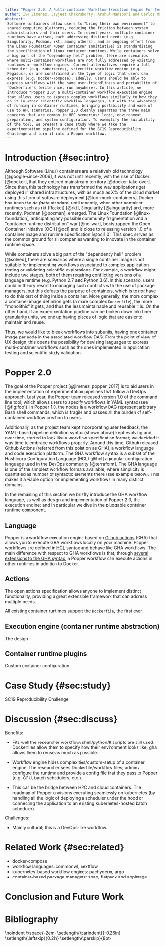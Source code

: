 ```yaml
---
title: "Popper 2.0: A Multi-container Workflow Execution Engine For Testing Applications and Validating Scientific Explorations"
author: Ivo Jimenez, Jayjeet Chakraborty, Arshul Mansoori and Carlos Maltzahn
abstract: |
 Software containers allow users to "bring their own environment" to 
 shared computing platforms, reducing the friction between system 
 administrators and their users. In recent years, multiple container 
 runtimes have arised, each addressing distinct needs (e.g. 
 Singularity, Podman, rkt, among others), and an ongoing effort from 
 the Linux Foundation (Open Container Innitiative) is standardizing 
 the specification of Linux container runtimes. While containers solve 
 a big part of the "dependency hell" problem, there are scenarios 
 where multi-container workflows are not fully addressed by existing 
 runtimes or workflow engines. Current alternatives require a full 
 scheduler (e.g. Kubernetes), scientific workflow engine (e.g. 
 Pegasus), or are constrained in the type of logic that users can 
 express (e.g. Docker-compose). Ideally, users should be able to 
 express workflows with the same user-friendliness and portability of 
 `Dockerfile`s (write once, run anywhere). In this article, we 
 introduce "Popper 2.0" a multi-container workflow execution engine 
 that allows users to express complex workflows similarly to how they 
 do it in other scientific workflow languages, but with the advantage 
 of running in container runtimes, bringing portability and ease of 
 use to HPC scenarios. Popper 2.0 cleanly separates the three main 
 concerns that are common in HPC scenarios: logic, environment 
 preparation, and system configuration. To exemplify the suitability 
 of the tool, we present a case study where we take the 
 experimentation pipeline defined for the SC19 Reproducibility 
 Challenge and turn it into a Popper workflow.
---
```


# Introduction {#sec:intro}

Although Software (Linux) containers are a relatively old technology 
[@google-since-2006], it was not until recently, with the rise of 
Docker [@docker], that they entered mainstream territory 
[@docker-take-over]. Since then, this technology has transformed the 
way applications get deployed in shared infrastructures, with as much 
as X% of the cloud market using this form of software deployment 
[@too-much-containers]. Docker has been the _de facto_ standard, until 
recently, when other container runtimes such as rkt (Rocket) [@rkt], 
Singularity [@singularity] and, more recently, Podman [@podman], 
emerged. The Linux Foundation [@linux-foundation], anticipating any 
possible community fragmentation and a "container runtime 
distribution" war [@no-war], bootstrapped the Open Container 
Initiative (OCI) [@oci] and is close to releasing version 1.0 of a 
container image and runtime specification [@oci1.0]. This spec serves 
as the common ground for all companies wanting to innovate in the 
container runtime space.

While containers solve a big part of the "dependency hell" problem 
[@solved], there are scenarios where a single container image is not 
suitable for implementing workflows associated to complex application 
testing or validating scientific explorations. For example, a workflow 
might include two stages, both of them requiring conflicting versions 
of a language runtime (e.g. Python 2.7 **and** Python 3.6). In this 
scenario, users could in theory resort to managing such conflicts with 
the use of package managers, but this defeats the purpose of 
containers, which is to _not_ have to do this osrt of thing inside a 
container. More generally, the more complex a container image 
definition gets (a more complex `Dockerfile`), the more "monolithic" 
it gets, and thus the less maintainable and reusable it is. On the 
other hand, if an experimentation pipeline can be broken down into 
finer granularity units, we end up having pieces of logic that are 
easier to maintain and reuse.

Thus, we would like to break workflows into subunits, having one 
container image per node in the associated workflow DAG. From the 
point of view of UX design, this opens the possibility for devising 
languages to express multi-container workflows such as the ones 
implemented in application testing and scientific study validation.

<!-- Singularity is targeted at HPC use cases [@singularity]. -->

# Popper 2.0

The goal of the Popper project [@jimenez_popper_2017] is to aid users 
in the implementation of experimentation pipelines that follow a 
DevOps approach. Last year, the Popper team released version 1.0 of 
the command line tool, which allows users to specify workflows in YAML 
syntax (see [@fig:foo]). In Popper 1.0, the nodes in a workflow DAG 
represent arbitrary Bash shell commands, which is fragile and passes 
all the burden of self-contained workflow creation to users.

Additionally, as the project team kept incorporating user feedback, 
the YAML-based pipeline definition syntax (shown above) kept evolving 
and, over time, started to look like a workflow specification format; 
we decided it was time to embrace workflows properly. Around this 
time, Github released Github Actions (referred from this point on as 
GHA), a workflow language and code execution platform. The GHA 
workflow syntax is a subset of the Hashicorp Configuration Language 
(HCL) [@hcl] a popular configuration language used in the DevOps 
community [@terraform]. The GHA language is one of the simplest 
workflow formats available; where simplicity is quantified as number 
of syntactic elements there (see example below). This makes it a 
viable option for implementing workflows in many distinct domains.

In the remaining of this section we briefly introduce the GHA workflow 
language, as well as design and implementation of Popper 2.0, the 
execution engine; and in particular we dive in the pluggable container 
runtime component.

## Language

Popper is a workflow execution engine based on [Github 
actions](https://github.com/features/actions) (GHA) that allows you to 
execute GHA workflows locally on your machine. Popper workflows are 
defined in [HCL](https://github.com/hashicorp/hcl) syntax and behave 
like GHA workflows. The main difference with respect to GHA workflows 
is that, through [several extensions to the GHA 
syntax](https://popper.rtfd.io/en/latest/sections/extensions.html), a 
Popper workflow can execute actions in other runtimes in addition to 
Docker.

## Actions

The open actions specification allows anyone to implement distinct 
functionality, providing a great extensible framework that can address 
multiple needs.

All existing container runtimes support the `Dockerfile`, the first 
ever

## Execution engine (container runtime abstraction)

The design

## Container runtime plugins

Custom container configuration.

# Case Study {#sec:study}

SC19 Reproducibility Challenge

# Discussion {#sec:discuss}

Benefits:

  * Fits well the researcher workflow: shell/python/R scripts are 
    still used. Dockerfiles allow them to specify how their 
    environment looks like; gha allows them to reuse as much as 
    possible.

  * Workflow engine hides complexities/custom-setup of a container 
    engine. The researcher sees Dockerfile/workflow files; admins 
    configure the runtime and provide a config file that they pass to 
    Popper (e.g. GPU, batch schedulers, etc.).

  * This can be the bridge between HPC and cloud containers. The 
    roadmap of Popper envisions executing seamlessly on kubernetes (by 
    handling all the logic of deploying a scheduler under the hood or 
    connecting the application to an existing kubernetes-hosted batch 
    scheduler).

Challenges:

  * Mainly cultural; this is a DevOps-like workflow.

# Related Work {#sec:related}

  * docker-compose
  * workflow languages: commonwl, nextflow
  * kubernetes-based workflow engines: pachyderm, argo
  * container-based package managers: snap, flatpack and appimage

# Conclusion and Future Work

# Bibliography

<!-- hanged biblio -->

\noindent
\vspace{-2em}
\setlength{\parindent}{-0.26in}
\setlength{\leftskip}{0.2in}
\setlength{\parskip}{8pt}
